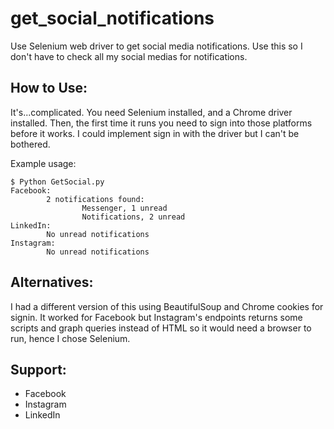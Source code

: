 # get_social_notifications
Use Selenium web driver to get social media notifications. Use this so I don't have to check all my social medias for notifications.

## How to Use:

It's...complicated. You need Selenium installed, and a Chrome driver installed. 
Then, the first time it runs you need to sign into those platforms before it works. 
I could implement sign in with the driver but I can't be bothered. 

Example usage:
```
$ Python GetSocial.py
Facebook:
        2 notifications found:
                Messenger, 1 unread
                Notifications, 2 unread
LinkedIn:
        No unread notifications
Instagram:
        No unread notifications
```
## Alternatives:

I had a different version of this using BeautifulSoup and Chrome cookies for signin. 
It worked for Facebook but Instagram's endpoints returns some scripts and graph queries instead of HTML so it would need a browser to run, hence I chose Selenium.

## Support:
- Facebook
- Instagram
- LinkedIn


